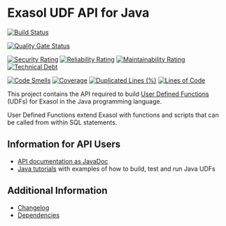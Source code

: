 # Exasol UDF API for Java

[![Build Status](https://github.com/exasol/udf-api-java/actions/workflows/ci-build.yml/badge.svg)](https://github.com/exasol/udf-api-java/actions/workflows/ci-build.yml)

[![Quality Gate Status](https://sonarcloud.io/api/project_badges/measure?project=com.exasol%3Audf-api-java&metric=alert_status)](https://sonarcloud.io/dashboard?id=com.exasol%3Audf-api-java)

[![Security Rating](https://sonarcloud.io/api/project_badges/measure?project=com.exasol%3Audf-api-java&metric=security_rating)](https://sonarcloud.io/dashboard?id=com.exasol%3Audf-api-java)
[![Reliability Rating](https://sonarcloud.io/api/project_badges/measure?project=com.exasol%3Audf-api-java&metric=reliability_rating)](https://sonarcloud.io/dashboard?id=com.exasol%3Audf-api-java)
[![Maintainability Rating](https://sonarcloud.io/api/project_badges/measure?project=com.exasol%3Audf-api-java&metric=sqale_rating)](https://sonarcloud.io/dashboard?id=com.exasol%3Audf-api-java)
[![Technical Debt](https://sonarcloud.io/api/project_badges/measure?project=com.exasol%3Audf-api-java&metric=sqale_index)](https://sonarcloud.io/dashboard?id=com.exasol%3Audf-api-java)

[![Code Smells](https://sonarcloud.io/api/project_badges/measure?project=com.exasol%3Audf-api-java&metric=code_smells)](https://sonarcloud.io/dashboard?id=com.exasol%3Audf-api-java)
[![Coverage](https://sonarcloud.io/api/project_badges/measure?project=com.exasol%3Audf-api-java&metric=coverage)](https://sonarcloud.io/dashboard?id=com.exasol%3Audf-api-java)
[![Duplicated Lines (%)](https://sonarcloud.io/api/project_badges/measure?project=com.exasol%3Audf-api-java&metric=duplicated_lines_density)](https://sonarcloud.io/dashboard?id=com.exasol%3Audf-api-java)
[![Lines of Code](https://sonarcloud.io/api/project_badges/measure?project=com.exasol%3Audf-api-java&metric=ncloc)](https://sonarcloud.io/dashboard?id=com.exasol%3Audf-api-java)

This project contains the API required to build [User Defined Functions](https://docs.exasol.com/db/latest/database_concepts/udf_scripts.htm) (UDFs) for Exasol in the Java programming language.

User Defined Functions extend Exasol with functions and scripts that can be called from within SQL statements.

## Information for API Users

* [API documentation as JavaDoc](https://exasol.github.io/udf-api-java/)
* [Java tutorials](https://github.com/exasol/exasol-java-tutorial) with examples of how to build, test and run Java UDFs

## Additional Information

* [Changelog](doc/changes/changelog.md)
* [Dependencies](dependencies.md)